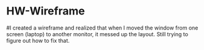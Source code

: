 # HW-Wireframe

#I created a wireframe and realized that when I moved the window from one screen (laptop) to another monitor, it messed up the layout. Still trying to figure out how to fix that.